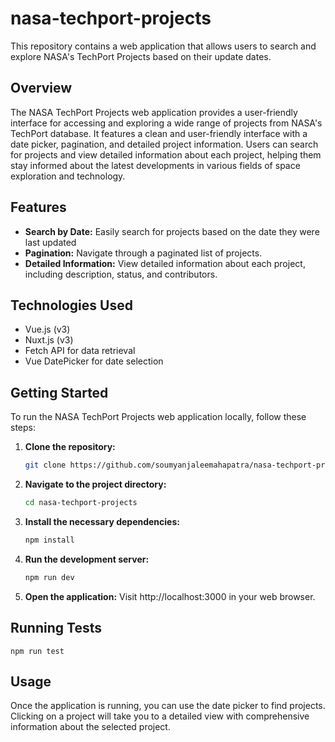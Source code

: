 # nasa-techport-projects
This repository contains a web application that allows users to search and explore NASA's TechPort Projects based on their update dates.

## Overview
The NASA TechPort Projects web application provides a user-friendly interface for accessing and exploring a wide range of projects from NASA's TechPort database. It features a clean and user-friendly interface with a date picker, pagination, and detailed project information. Users can search for projects and view detailed information about each project, helping them stay informed about the latest developments in various fields of space exploration and technology.

## Features

- **Search by Date:** Easily search for projects based on the date they were last updated
- **Pagination:** Navigate through a paginated list of projects.
- **Detailed Information:** View detailed information about each project, including description, status, and contributors.

## Technologies Used

- Vue.js (v3)
- Nuxt.js (v3)
- Fetch API for data retrieval
- Vue DatePicker for date selection

## Getting Started
To run the NASA TechPort Projects web application locally, follow these steps:

1. **Clone the repository:**
   ```bash
   git clone https://github.com/soumyanjaleemahapatra/nasa-techport-projects.git

2. **Navigate to the project directory:**
    ```bash
    cd nasa-techport-projects

3. **Install the necessary dependencies:**
    ```bash
    npm install

4. **Run the development server:**
    ```bash
    npm run dev

5. **Open the application:**
    Visit http://localhost:3000 in your web browser.

## Running Tests
    npm run test

## Usage
Once the application is running, you can use the date picker to find projects. Clicking on a project will take you to a detailed view with comprehensive information about the selected project.

